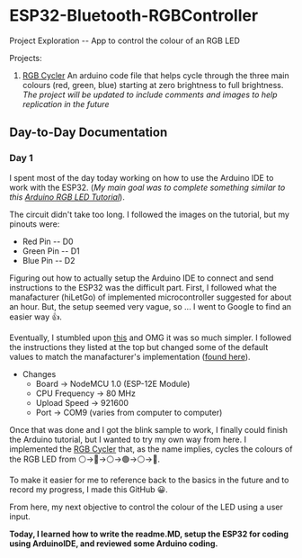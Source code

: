 # ESP32-Bluetooth-RGBController
Project Exploration -- App to control the colour of an RGB LED

Projects:
1. [RGB Cycler](/RGB_Cycler)
An arduino code file that helps cycle through the three main colours (red, green, blue) starting at zero brightness to full brightness. *The project will be updated to include comments and images to help replication in the future*





## Day-to-Day Documentation
### Day 1
I spent most of the day today working on how to use the Arduino IDE to work with the ESP32. (*My main goal was to complete something similar to this [Arduino RGB LED Tutorial](https://create.arduino.cc/projecthub/muhammad-aqib/arduino-rgb-led-tutorial-fc003e)*).

The circuit didn't take too long. I followed the images on the tutorial, but my pinouts were:
- Red Pin -- D0
- Green Pin -- D1
- Blue Pin -- D2

Figuring out how to actually setup the Arduino IDE to connect and send instructions to the ESP32 was the difficult part. First, I followed what the manafacturer (hiLetGo) of implemented microcontroller suggested for about an hour. But, the setup seemed very vague, so ... I went to Google to find an easier way 👍.

Eventually, I stumbled upon [this](https://arduino-esp8266.readthedocs.io/en/latest/installing.html) and OMG it was so much simpler. I followed the instructions they listed at the top but changed some of the default values to match the manafacturer's implementation ([found here](https://hiletgo.com/ProductDetail/1906570.html)).
- Changes
    - Board &rarr; NodeMCU 1.0 (ESP-12E Module)
    - CPU Frequency &rarr; 80 MHz
    - Upload Speed &rarr; 921600
    - Port &rarr; COM9 (varies from computer to computer)

Once that was done and I got the blink sample to work, I finally could finish the Arduino tutorial, but I wanted to try my own way from here. I implemented the [RGB Cycler](/RGB_Cycler) that, as the name implies, cycles the colours of the RGB LED from ⚪&rarr;🔴&rarr;⚪&rarr;🟢&rarr;⚪&rarr;🔵.

To make it easier for me to reference back to the basics in the future and to record my progress, I made this GitHub 😀.

From here, my next objective to control the colour of the LED using a user input.

**Today, I learned how to write the readme.MD, setup the ESP32 for coding using ArduinoIDE, and reviewed some Arduino coding.**
